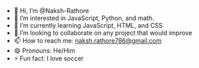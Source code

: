 - 👋 Hi, I’m @Naksh-Rathore
- 👀 I’m interested in JavaScript, Python, and math.
- 🌱 I’m currently learning JavaScript, HTML, and CSS
- 💞️ I’m looking to collaborate on any project that would improve
- 📫 How to reach me: naksh.rathore786@gmail.com
- 😄 Pronouns: He/Him
- ⚡ Fun fact: I love soccer

<!---
Naksh-Rathore/Naksh-Rathore is a ✨ special ✨ repository because its `README.md` (this file) appears on your GitHub profile.
You can click the Preview link to take a look at your changes.
--->
